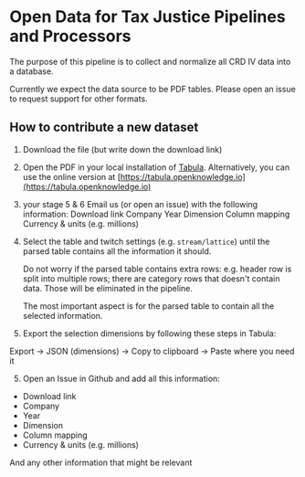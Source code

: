 # Open Data for Tax Justice Pipelines and Processors

The purpose of this pipeline is to collect and normalize all CRD IV data into a database.

Currently we expect the data source to be PDF tables. Please open an issue to request support for other formats.

## How to contribute a new dataset

1. Download the file (but write down the download link)

2. Open the PDF in your local installation of  [Tabula](http://tabula.technology/).
   Alternatively, you can use the online version at [https://tabula.openknowledge.io](https://tabula.openknowledge.io)

3. your stage 5 & 6
Email us (or open an issue) with the following information:
Download link
Company
Year
Dimension
Column mapping
Currency & units (e.g. millions)


3. Select the table and twitch settings (e.g. `stream/lattice`) until the parsed table contains all the information it should.

    Do not worry if the parsed table contains extra rows: e.g. header row is split into multiple rows; there are category rows that doesn't contain data. Those will be eliminated in the pipeline.

    The most important aspect is for the parsed table to contain all the selected information.

4. Export the selection dimensions by following these steps in Tabula:

  Export -> JSON (dimensions) -> Copy to clipboard -> Paste where you need it
  
5. Open an Issue in Github and add all this information:
 - Download link
 - Company
 - Year
 - Dimension
 - Column mapping
 - Currency & units (e.g. millions)
 
 And any other information that might be relevant


